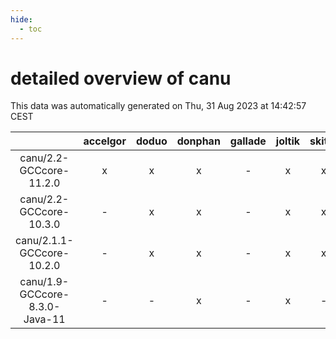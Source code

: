 ```yaml
---
hide:
  - toc
---
```


detailed overview of canu
=========================


This data was automatically generated on Thu, 31 Aug 2023 at 14:42:57 CEST  

| |accelgor|doduo|donphan|gallade|joltik|skitty|swalot|victini|
| :---: | :---: | :---: | :---: | :---: | :---: | :---: | :---: | :---: |
|canu/2.2-GCCcore-11.2.0|x|x|x|-|x|x|x|x|
|canu/2.2-GCCcore-10.3.0|-|x|x|-|x|x|x|x|
|canu/2.1.1-GCCcore-10.2.0|-|x|x|-|x|x|x|x|
|canu/1.9-GCCcore-8.3.0-Java-11|-|-|x|-|x|-|-|-|
